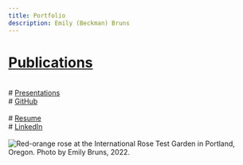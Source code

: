```yaml
---
title: Portfolio
description: Emily (Beckman) Bruns
---
```


# <a href="https://eb-bruns.github.io/pubs" target="_blank">Publications</a>
<br>
# <a href="https://eb-bruns.github.io/prez" target="_blank">Presentations</a>
<br>
# <a href="https://github.com/eb-bruns" target="_blank">GitHub</a>
<br>
<br>
# <a href="LINK_HERE" target="_blank">Resume</a>
<br>
# <a href="LINK_HERE" target="_blank">LinkedIn</a>
<br>
<br>

<img src="https://eb-bruns.github.io/portland_rose_red_sm.jpg" alt="Red-orange rose at the International Rose Test Garden in Portland, Oregon. Photo by Emily Bruns, 2022."/>
